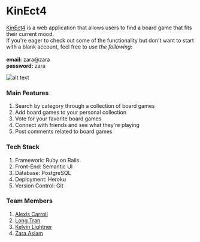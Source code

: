 # KinEct4
[KinEct4](https://kinect-4.herokuapp.com) is a web application that allows users to find a board game that fits their current mood.<br> If you're eager to check out some of the functionality but don't want to start with a blank account, feel free to *use the following*: <br><br>
    **email:** zara@zara<br>
    **password:** zara

![alt text](https://github.com/zaslam72/kin-ect4/blob/master/app/assets/images/k4-readme-pics.png)

### Main Features
1. Search by category through a collection of board games
2. Add board games to your personal collection
3. Vote for your favorite board games
4. Connect with friends and see what they're playing
5. Post comments related to board games

### Tech Stack
1. Framework: Ruby on Rails
2. Front-End: Semantic UI 
3. Database: PostgreSQL
4. Deployment: Heroku
5. Version Control: Git 

### Team Members
1. [Alexis Carroll](https://github.com/lexac1)
2. [Long Tran](https://github.com/LongTran415)
3. [Kelvin Lightner](https://github.com/KelvinLightner)
4. [Zara Aslam](https://github.com/zaslam72)

